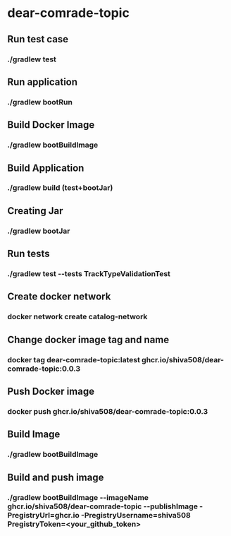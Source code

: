 # dear-comrade-topic

## Run test case
### ./gradlew test

## Run application
### ./gradlew bootRun

## Build Docker Image
### ./gradlew bootBuildImage

## Build Application
### ./gradlew build (test+bootJar)

## Creating Jar
### ./gradlew bootJar

## Run tests
### ./gradlew test --tests TrackTypeValidationTest

## Create docker network
### docker network create catalog-network

## Change docker image tag and name
### docker tag dear-comrade-topic:latest ghcr.io/shiva508/dear-comrade-topic:0.0.3

## Push Docker image
### docker push ghcr.io/shiva508/dear-comrade-topic:0.0.3

## Build Image
### ./gradlew bootBuildImage

## Build and push image
### ./gradlew bootBuildImage --imageName ghcr.io/shiva508/dear-comrade-topic --publishImage -PregistryUrl=ghcr.io -PregistryUsername=shiva508 PregistryToken=<your_github_token>